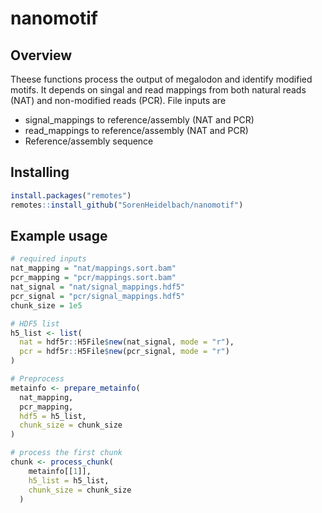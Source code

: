 # nanomotif

## Overview

Theese functions process the output of megalodon and identify modified motifs. 
It depends on singal and read mappings from both natural reads (NAT) and non-modified reads (PCR).
File inputs are 

- signal_mappings to reference/assembly (NAT and PCR)
- read_mappings to reference/assembly (NAT and PCR)
- Reference/assembly sequence

## Installing

```r
install.packages("remotes")
remotes::install_github("SorenHeidelbach/nanomotif")
```


## Example usage

```r
# required inputs
nat_mapping = "nat/mappings.sort.bam"
pcr_mapping = "pcr/mappings.sort.bam"
nat_signal = "nat/signal_mappings.hdf5"
pcr_signal = "pcr/signal_mappings.hdf5"
chunk_size = 1e5

# HDF5 list
h5_list <- list(
  nat = hdf5r::H5File$new(nat_signal, mode = "r"),
  pcr = hdf5r::H5File$new(pcr_signal, mode = "r")
)

# Preprocess
metainfo <- prepare_metainfo(
  nat_mapping,
  pcr_mapping,
  hdf5 = h5_list,
  chunk_size = chunk_size
)

# process the first chunk
chunk <- process_chunk(
    metainfo[[1]],
    h5_list = h5_list,
    chunk_size = chunk_size
  )
```